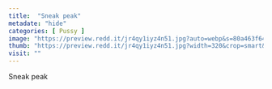 ```yaml
---
title:  "Sneak peak"
metadate: "hide"
categories: [ Pussy ]
image: "https://preview.redd.it/jr4qy1iyz4n51.jpg?auto=webp&s=80a463f64a9f973973ac418ebdf5ab06d2874943"
thumb: "https://preview.redd.it/jr4qy1iyz4n51.jpg?width=320&crop=smart&auto=webp&s=15166926d52fa3a105ba7564ea6d6a3d25fe7bcf"
visit: ""
---
```

Sneak peak
